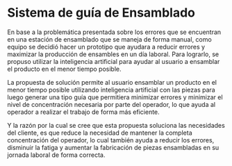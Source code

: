 # Sistema de guía de Ensamblado
En base a la problemática presentada sobre los errores que se encuentran en una estación de
ensamblado que se maneja de forma manual, como equipo se decidió hacer un prototipo que
ayudara a reducir errores y maximizar la producción de ensambles en un día laboral. Para lograrlo,
se propuso utilizar la inteligencia artificial para ayudar al usuario a ensamblar el producto en el
menor tiempo posible.  

La propuesta de solución permite al usuario ensamblar un producto en el menor tiempo posible
utilizando inteligencia artificial con las piezas para luego generar una tipo guía que permitiera
minimizar errores y minimizar el nivel de concentración necesaria por parte del operador, lo que
ayuda al operador a realizar el trabajo de forma más eficiente.  

Y la razón por la cual se cree que esta propuesta soluciona las necesidades del cliente, es que
reduce la necesidad de mantener la completa concentración del operador, lo cual también ayuda a
reducir los errores, disminuir la fatiga y aumentar la fabricación de piezas ensambladas en su
jornada laboral de forma correcta.
